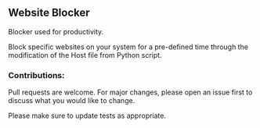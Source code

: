 ## Website Blocker

Blocker used for productivity.

Block specific websites on your system for a pre-defined time through the modification of the Host file from Python script.

### Contributions:
Pull requests are welcome. For major changes, please open an issue first to discuss what you would like to change.

Please make sure to update tests as appropriate.
